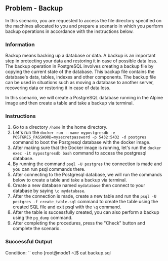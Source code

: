 ## Problem - Backup
In this scenario, you are requested to access the file directory specified on the machines allocated to you and prepare a scenario in which you perform backup operations in accordance with the instructions below.
### Information
Backup means backing up a database or data. A backup is an important step in protecting your data and restoring it in case of possible data loss.
The backup operation in PostgreSQL involves creating a backup file by copying the current state of the database. This backup file contains the database's data, tables, indexes and other components. The backup file can be used in situations such as moving a database to another server, recovering data or restoring it in case of data loss.

In this scenario, we will create a PostgreSQL database running in the Alpine image and then create a table and take a backup via terminal.

### Instructions
1. Go to a directory `/home` in the home directory.
2. Let's run the `docker run --name mypostgresdb -e POSTGRES_PASSWORD=mysecretpassword -p 5432:5432 -d postgres` command to boot the Postgresql database with the docker image.
3. After making sure that the Docker image is running, let's run the `docker exec -it mypostgresdb bash` command to access the postgresql database.
4. By running the command `psql -U postgres` the connection is made and you can run psql commands there.
5. After connecting to the Postgresql database, we will run the commands below to create a table and take a backup via terminal.
6. Create a new database named `mydatabase` then connect to your database by saying `\c mydatabase`.
7. After the connection is made, create a new table and run the `psql -U postgres -f create_table.sql` command to create the table using the created SQL file and exit psql with the `\q` command.
8. After the table is successfully created, you can also perform a backup using the `pg_dump` command.
9. After completing the procedures, press the "Check" button and complete the scenario.

### Successful Output
  Condition:
`` echo
[root@node1 ~]$ cat backup.sql
```